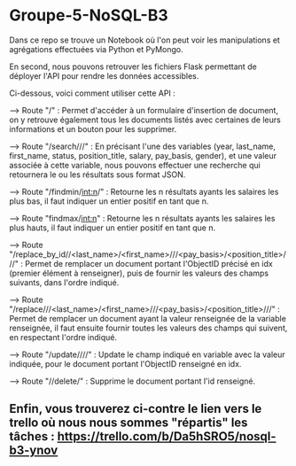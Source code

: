 # Groupe-5-NoSQL-B3



Dans ce repo se trouve un Notebook où l'on peut voir les manipulations et agrégations effectuées via Python et PyMongo.

En second, nous pouvons retrouver les fichiers Flask permettant de déployer l'API pour rendre les données accessibles.

Ci-dessous, voici comment utiliser cette API :

--> Route "/" : Permet d'accéder à un formulaire d'insertion de document, on y retrouve également tous les documents listés avec certaines de leurs informations et un bouton pour les supprimer.

--> Route "/search/<variable>/<value>/" : En précisant l'une des variables (year, last_name, first_name, status, position_title, salary, pay_basis, gender), et une valeur associée à cette variable, nous pouvons effectuer une recherche qui retournera le ou les résultats sous format JSON.
  
--> Route "/findmin/<int:n>/" : Retourne les n résultats ayants les salaires les plus bas, il faut indiquer un entier positif en tant que n.
  
--> Route "findmax/<int:n>" : Retourne les n résultats ayants les salaires les plus hauts, il faut indiquer un entier positif en tant que n.
  
--> Route "/replace_by_id/<idx>/<last_name>/<first_name>/<year>/<status>/<pay_basis>/<position_title>/<salary>/<gender>/" : Permet de remplacer un document portant l'ObjectID précisé en idx (premier élément à renseigner), puis de fournir les valeurs des champs suivants, dans l'ordre indiqué.
  
--> Route "/replace/<variable>/<valeur>/<last_name>/<first_name>/<year>/<status>/<pay_basis>/<position_title>/<salary>/<gender>/" : Permet de remplacer un document ayant la valeur renseignée de la variable renseignée, il faut ensuite fournir toutes les valeurs des champs qui suivent, en respectant l'ordre indiqué.
  
--> Route "/update/<idx>/<variable>/<valeur>/" : Update le champ indiqué en variable avec la valeur indiquée, pour le document portant l'ObjectID renseigné en idx.

--> Route "/<id>/delete/" : Supprime le document portant l'id renseigné.
  
  
## Enfin, vous trouverez ci-contre le lien vers le trello où nous nous sommes "répartis" les tâches : https://trello.com/b/Da5hSRO5/nosql-b3-ynov
